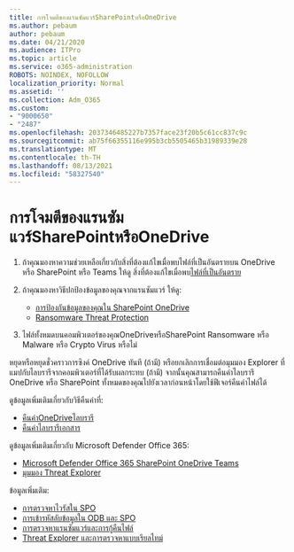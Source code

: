 ```yaml
---
title: การโจมตีของแรนซัมแวร์SharePointหรือOneDrive
ms.author: pebaum
author: pebaum
ms.date: 04/21/2020
ms.audience: ITPro
ms.topic: article
ms.service: o365-administration
ROBOTS: NOINDEX, NOFOLLOW
localization_priority: Normal
ms.assetid: ''
ms.collection: Adm_O365
ms.custom:
- "9000650"
- "2487"
ms.openlocfilehash: 2037346485227b7357face23f20b5c61cc837c9c
ms.sourcegitcommit: ab75f66355116e995b3cb5505465b31989339e28
ms.translationtype: MT
ms.contentlocale: th-TH
ms.lasthandoff: 08/13/2021
ms.locfileid: "58327540"
---
```

# <a name="ransomware-attack-in-sharepoint-or-onedrive"></a>การโจมตีของแรนซัมแวร์SharePointหรือOneDrive

1.  ถ้าคุณมองหาความช่วยเหลือเกี่ยวกับสิ่งที่ต้องแก้ไขเมื่อพบไฟล์ที่เป็นอันตรายบน OneDrive หรือ SharePoint หรือ Teams ให้ดู สิ่งที่ต้องแก้ไขเมื่อพบ[ไฟล์ที่เป็นอันตราย](https://support.office.com/en-ie/article/what-to-do-when-a-malicious-file-is-found-in-sharepoint-online-onedrive-or-microsoft-teams-01e902ad-a903-4e0f-b093-1e1ac0c37ad2)
2. ถ้าคุณมองหาวิธีปกป้องข้อมูลของคุณจากแรนซัมแวร์ ให้ดู:
    - [การป้องกันข้อมูลของคุณใน SharePoint OneDrive](https://docs.microsoft.com/sharepoint/safeguarding-your-data) 
    - [Ransomware Threat Protection](https://docs.microsoft.com/windows/security/threat-protection/intelligence/ransomware-malware)    

3.  ไฟล์ทั้งหมดบนคอมพิวเตอร์ของคุณOneDriveหรือSharePoint Ransomware หรือ Malware หรือ Crypto Virus หรือไม่ 

หยุดหรือหยุดชั่วคราวการซิงค์ OneDrive ทันที (ถ้ามี) หรือยกเลิกการเชื่อมต่อมุมมอง Explorer ที่แมปกับไลบรารีจากคอมพิวเตอร์ที่ได้รับผลกระทบ (ถ้ามี) จากนั้นคุณสามารถคืนค่าไลบรารี OneDrive หรือ SharePoint ทั้งหมดของคุณไปยังเวลาก่อนหน้าโดยใช้ฟีเจอร์คืนค่าไฟล์ได้ 

ดูข้อมูลเพิ่มเติมเกี่ยวกับวิธีคืนค่าที่:

- [คืนค่าOneDriveไลบรารี](https://support.office.com/article/restore-your-onedrive-fa231298-759d-41cf-bcd0-25ac53eb8a150)
- [คืนค่าไลบรารีเอกสาร](https://support.office.com/article/restore-a-document-library-317791c3-8bd0-4dfd-8254-3ca90883d39a)

ดูข้อมูลเพิ่มเติมเกี่ยวกับ Microsoft Defender Office 365:
- [Microsoft Defender Office 365 SharePoint OneDrive Teams](https://docs.microsoft.com/microsoft-365/security/office-365-security/atp-for-spo-odb-and-teams)
- [มุมมอง Threat Explorer](https://docs.microsoft.com/microsoft-365/security/office-365-security/threat-explorer-views)

ข้อมูลเพิ่มเติม:

- [การตรวจหาไวรัสใน SPO](https://docs.microsoft.com/microsoft-365/security/office-365-security/virus-detection-in-spo)</br>
- [การเข้ารหัสลับข้อมูลใน ODB และ SPO](https://docs.microsoft.com/microsoft-365/compliance/data-encryption-in-odb-and-spo)</br>
- [การตรวจหาแรนซัมแวร์และการกู้คืนไฟล์](https://support.office.com/article/Ransomware-detection-and-recovering-your-files-0d90ec50-6bfd-40f4-acc7-b8c12c73637f)</br>
- [Threat Explorer และการตรวจหาแบบเรียลไทม์](https://docs.microsoft.com/microsoft-365/security/office-365-security/threat-explorer-views)
